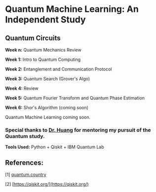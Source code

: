 # Quantum Machine Learning: An Independent Study


## Quantum Circuits
 
**Week n:** Quantum Mechanics Review

**Week 1:** Intro to Quantum Computing

**Week 2:** Entanglement and Communication Protocol

**Week 3:** Quantum Search (Grover's Algo)

**Week 4:** Review

**Week 5:** Quantum Fourier Transform and Quantum Phase Estimation

**Week 6:** Shor's Algorithm (coming soon)


Quantum Machine Learning coming soon.


### Special thanks to [Dr. Huang](https://danehuang.github.io/index.html) for mentoring my pursuit of the Quantum study.


**Tools Used:** Python + Qiskit + IBM Quantum Lab

## References:

[1] [quantum.country](https://quantum.country/)

[2] [https://qiskit.org/](https://qiskit.org/)
